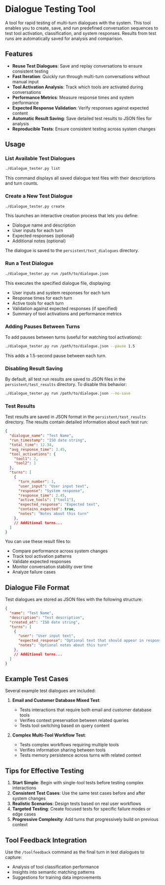 # Dialogue Testing Tool

A tool for rapid testing of multi-turn dialogues with the system. This tool enables you to create, save, and run predefined conversation sequences to test tool activation, classification, and system responses. Results from test runs are automatically saved for analysis and comparison.

## Features

- **Reuse Test Dialogues**: Save and replay conversations to ensure consistent testing
- **Fast Iteration**: Quickly run through multi-turn conversations without manual input
- **Tool Activation Analysis**: Track which tools are activated during conversations
- **Performance Metrics**: Measure response times and system performance
- **Expected Response Validation**: Verify responses against expected content
- **Automatic Result Saving**: Save detailed test results to JSON files for analysis
- **Reproducible Tests**: Ensure consistent testing across system changes

## Usage

### List Available Test Dialogues

```bash
./dialogue_tester.py list
```

This command displays all saved dialogue test files with their descriptions and turn counts.

### Create a New Test Dialogue

```bash
./dialogue_tester.py create
```

This launches an interactive creation process that lets you define:
- Dialogue name and description
- User inputs for each turn
- Expected responses (optional)
- Additional notes (optional)

The dialogue is saved to the `persistent/test_dialogues` directory.

### Run a Test Dialogue

```bash
./dialogue_tester.py run /path/to/dialogue.json
```

This executes the specified dialogue file, displaying:
- User inputs and system responses for each turn
- Response times for each turn
- Active tools for each turn
- Validation against expected responses (if specified)
- Summary of tool activations and performance metrics

### Adding Pauses Between Turns

To add pauses between turns (useful for watching tool activations):

```bash
./dialogue_tester.py run /path/to/dialogue.json --pause 1.5
```

This adds a 1.5-second pause between each turn.

### Disabling Result Saving

By default, all test run results are saved to JSON files in the `persistent/test_results` directory. To disable this behavior:

```bash
./dialogue_tester.py run /path/to/dialogue.json --no-save
```

### Test Results

Test results are saved in JSON format in the `persistent/test_results` directory. The results contain detailed information about each test run:

```json
{
  "dialogue_name": "Test Name",
  "run_timestamp": "ISO date string",
  "total_time": 12.34,
  "avg_response_time": 3.45,
  "tool_activations": {
    "tool1": 2,
    "tool2": 1
  },
  "turns": [
    {
      "turn_number": 1,
      "user_input": "User input text",
      "response": "System response",
      "response_time": 2.45,
      "active_tools": ["tool1"],
      "expected_response": "Expected text",
      "contains_expected": true,
      "notes": "Notes about this turn"
    },
    // Additional turns...
  ]
}
```

You can use these result files to:
- Compare performance across system changes
- Track tool activation patterns
- Validate expected responses
- Monitor conversation stability over time
- Analyze failure cases

## Dialogue File Format

Test dialogues are stored as JSON files with the following structure:

```json
{
  "name": "Test Name",
  "description": "Test description",
  "created_at": "ISO date string",
  "turns": [
    {
      "user": "User input text",
      "expected_response": "Optional text that should appear in response",
      "notes": "Optional notes about this turn"
    },
    // Additional turns...
  ]
}
```

## Example Test Cases

Several example test dialogues are included:

1. **Email and Customer Database Mixed Test**:
   - Tests interactions that require both email and customer database tools
   - Verifies context preservation between related queries
   - Tests tool switching based on query content

2. **Complex Multi-Tool Workflow Test**:
   - Tests complex workflows requiring multiple tools
   - Verifies information sharing between tools
   - Tests memory persistence across turns with related context

## Tips for Effective Testing

1. **Start Simple**: Begin with single-tool tests before testing complex interactions
2. **Consistent Test Cases**: Use the same test cases before and after system changes
3. **Realistic Scenarios**: Design tests based on real user workflows
4. **Targeted Testing**: Create focused tests for specific failure modes or edge cases
5. **Progressive Complexity**: Add turns that progressively build on previous context

## Tool Feedback Integration

Use the `/toolfeedback` command as the final turn in test dialogues to capture:
- Analysis of tool classification performance
- Insights into semantic matching patterns
- Suggestions for training data improvements